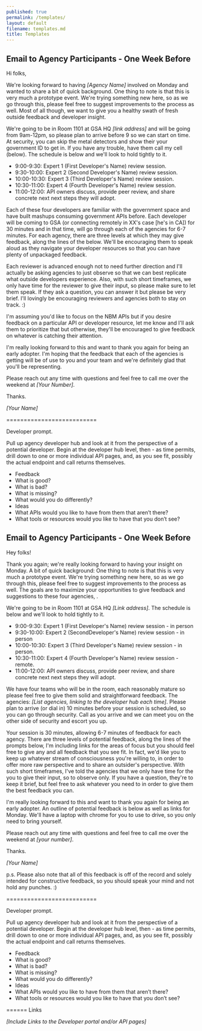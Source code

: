 ```yaml
---
published: true
permalink: /templates/
layout: default
filename: templates.md
title: Templates
---
```









## Email to Agency Participants - One Week Before

Hi folks,  

We're looking forward to having *[Agency Name]* involved on Monday and wanted to share a bit of quick background.  One thing to note is that this is very much a prototype event.  We're trying something new here, so as we go through this, please feel free to suggest improvements to the process as well.  Most of all though, we want to give you a healthy swath of fresh outside feedback and developer insight.  

We're going to be in Room 1101 at GSA HQ *[link address]* and will be going from 9am-12pm, so please plan to arrive before 9 so we can start on time.  At security, you can skip the metal detectors and show their your government ID to get in.  If you have any trouble, have them call my cell (below).  The schedule is below and we'll look to hold tightly to it.  

* 9:00-9:30:  Expert 1 (First Developer's Name) review session.
* 9:30-10:00:   Expert 2 (Second Developer's Name) review session.
* 10:00-10:30:  Expert 3 (Third Developer's Name) review session.
* 10:30-11:00:  Expert 4 (Fourth Developer's Name) review session. 
* 11:00-12:00:  API owners discuss, provide peer review, and share concrete next next steps they will adopt.

Each of these four developers are familiar with the government space and have built mashups consuming government APIs before.  Each developer will be coming to GSA (or connecting remotely in XX's case [he's in CA]) for 30 minutes and in that time, will go through each of the agencies for 6-7 minutes.  For each agency, there are three levels at which they may give feedback, along the lines of the below.  We'll be encouraging them to speak aloud as they navigate your developer resources so that you can have plenty of unpackaged feedback.  

Each reviewer is advanced enough not to need further direction and I'll actually be asking agencies to just observe so that we can best replicate what outside developers experience.  Also, with such short timeframes, we only have time for the reviewer to give their input, so please make sure to let them speak.  If they ask a question, you can answer it but please be very brief.  I'll lovingly be encouraging reviewers and agencies both to stay on track.  :)

I'm assuming you'd like to focus on the NBM APIs but if you desire feedback on a particular API or developer resource, let me know and I'll ask them to prioritize that but otherwise, they'll be encouraged to give feedback on whatever is catching their attention.  

I'm really looking forward to this and want to thank you again for being an early adopter.  I'm hoping that the feedback that each of the agencies is getting will be of use to you and your team and we're definitely glad that you'll be representing.  

Please reach out any time with questions and feel free to call me over the weekend at *[Your Number]*.  

Thanks.  

*[Your Name]*


==========================

Developer prompt.  

Pull up agency developer hub and look at it from the perspective of a potential developer.  Begin at the developer hub level, then - as time permits, drill down to one or more individual API pages, and, as you see fit, possibly the actual endpoint and call returns themselves.  

* Feedback
 * What is good?
 * What is bad?
 * What is missing?
 * What would you do differently?
* Ideas
 * What APIs would you like to have from them that aren’t there?
 * What tools or resources would you like to have that you don’t see?




## Email to Agency Participants - One Week Before

Hey folks!  

Thank you again; we're really looking forward to having your insight on Monday.  A bit of quick background:   One thing to note is that this is very much a prototype event.  We're trying something new here, so as we go through this, please feel free to suggest improvements to the process as well.  The goals are to maximize your opportunities to give feedback and suggestions to these four agencies, .  

We're going to be in Room 1101 at GSA HQ *[Link address]*.  The schedule is below and we'll look to hold tightly to it.  

* 9:00-9:30:  Expert 1 (First Developer's Name) review session - in person
* 9:30-10:00:   Expert 2 (SecondDeveloper's Name) review session - in person
* 10:00-10:30:  Expert 3 (Third Developer's Name) review session - in person.
* 10:30-11:00:  Expert 4 (Fourth Developer's Name) review session - remote. 
* 11:00-12:00:  API owners discuss, provide peer review, and share concrete next next steps they will adopt.

We have four teams who will be in the room, each reasonably mature so please feel free to give them solid and straightforward feedback.  The agencies: *[List agencies, linking to the developer hub each time]*.  Please plan to arrive (or dial in) 10 minutes before your session is scheduled, so you can go through security.  Call as  you arrive and we can meet you on the other side of security and escort you up.  

Your session is 30 minutes, allowing 6-7 minutes of feedback for each agency.  There are three levels of potential feedback, along the lines of the prompts below,  I'm including links for the areas of focus but you should feel free to give any and all feedback that you see fit.  In fact, we'd like you to keep up whatever stream of consciousness you're willing to, in order to offer more raw perspective and to share an outsider's perspective.  With such short timeframes, I've told the agencies that we only have time for the you to give their input, so to observe only.  If you have a question, they're to keep it brief, but feel free to ask whatever you need to in order to give them the best feedback you can.  

I'm really looking forward to this and want to thank you again for being an early adopter. An outline of potential feedback is below as well as links for Monday.  We'll have a  laptop with chrome for you to use to drive, so you only need to  bring yourself.  

Please reach out any time with questions and feel free to call me over the weekend at *[your number]*.  

Thanks.  

*[Your Name]*

p.s.  Please also note that all of this feedback is off of the record and solely intended for constructive feedback, so you should speak your mind and not hold any punches.  :)


==========================

Developer prompt.  

Pull up agency developer hub and look at it from the perspective of a potential developer.  Begin at the developer hub level, then - as time permits, drill down to one or more individual API pages, and, as you see fit, possibly the actual endpoint and call returns themselves.  

* Feedback
 * What is good?
 * What is bad?
 * What is missing?
 * What would you do differently?
* Ideas
 * What APIs would you like to have from them that aren’t there?
 * What tools or resources would you like to have that you don’t see?

======
Links

*[Include Links to the Developer portal and/or API pages]*






